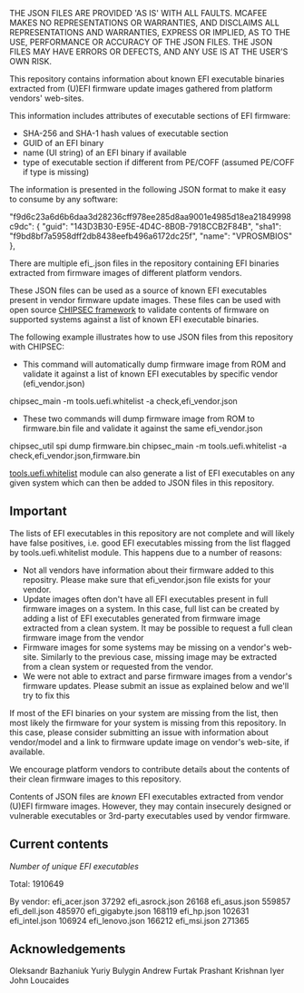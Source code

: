 THE JSON FILES ARE PROVIDED 'AS IS' WITH ALL FAULTS. MCAFEE MAKES NO REPRESENTATIONS OR WARRANTIES, AND DISCLAIMS ALL REPRESENTATIONS AND WARRANTIES, EXPRESS OR IMPLIED, AS TO THE USE, PERFORMANCE OR ACCURACY OF THE JSON FILES. THE JSON FILES MAY HAVE ERRORS OR DEFECTS, AND ANY USE IS AT THE USER'S OWN RISK.


This repository contains information about known EFI executable binaries extracted from (U)EFI firmware update images gathered from platform vendors' web-sites. 

This information includes attributes of executable sections of EFI firmware:
 * SHA-256 and SHA-1 hash values of executable section
 * GUID of an EFI binary
 * name (UI string) of an EFI binary if available
 * type of executable section if different from PE/COFF (assumed PE/COFF if type is missing)

The information is presented in the following JSON format to make it easy to consume by any software:

"f9d6c23a6d6b6daa3d28236cff978ee285d8aa9001e4985d18ea21849998c9dc": {
  "guid": "143D3B30-E95E-4D4C-8B0B-7918CCB2F84B",
  "sha1": "f9bd8bf7a5958dff2db8438eefb496a6172dc25f",
  "name": "VPROSMBIOS"
},

There are multiple efi_<vendor>.json files in the repository containing EFI binaries extracted from firmware images of different platform vendors.

These JSON files can be used as a source of known EFI executables present in vendor firmware update images.
These files can be used with open source [CHIPSEC framework](https://github.com/chipsec/chipsec) to validate contents of firmware on supported systems against a list of known EFI executable binaries.

The following example illustrates how to use JSON files from this repository with CHIPSEC:

 * This command will automatically dump firmware image from ROM and validate it against a list of known EFI executables by specific vendor (efi_vendor.json)

chipsec_main -m tools.uefi.whitelist -a check,efi_vendor.json

 * These two commands will dump firmware image from ROM to firmware.bin file and validate it against the same efi_vendor.json

chipsec_util spi dump firmware.bin
chipsec_main -m tools.uefi.whitelist -a check,efi_vendor.json,firmware.bin

[tools.uefi.whitelist](https://github.com/chipsec/chipsec/blob/master/chipsec/modules/tools/uefi/whitelist.py) module can also generate a list of EFI executables on any given system which can then be added to JSON files in this repository.

Important
---------

The lists of EFI executables in this repository are not complete and will likely have false positives, i.e. good EFI executables missing from the list flagged by tools.uefi.whitelist module. This happens due to a number of reasons:
 * Not all vendors have information about their firmware added to this repositry. Please make sure that efi_vendor.json file exists for your vendor.
 * Update images often don't have all EFI executables present in full firmware images on a system. In this case, full list can be created by adding a list of EFI executables generated from firmware image extracted from a clean system. It may be possible to request a full clean firmware image from the vendor
 * Firmware images for some systems may be missing on a vendor's web-site. Similarly to the previous case, missing image may be extracted from a clean system or requested from the vendor.
 * We were not able to extract and parse firmware images from a vendor's firmware updates. Please submit an issue as explained below and we'll try to fix this

If most of the EFI binaries on your system are missing from the list, then most likely the firmware for your system is missing from this repository. In this case, please consider submitting an issue with information about vendor/model and a link to firmware update image on vendor's web-site, if available.

We encourage platform vendors to contribute details about the contents of their clean firmware images to this repository.

Contents of JSON files are *known* EFI executables extracted from vendor (U)EFI firmware images. However, they may contain insecurely designed or vulnerable executables or 3rd-party executables used by vendor firmware.

Current contents
----------------

*Number of unique EFI executables*

Total:             1910649

By vendor:
efi_acer.json      37292
efi_asrock.json    26168
efi_asus.json      559857
efi_dell.json      485970
efi_gigabyte.json  168119
efi_hp.json        102631
efi_intel.json     106924
efi_lenovo.json    166212
efi_msi.json       271365


Acknowledgements
----------------

Oleksandr Bazhaniuk
Yuriy Bulygin
Andrew Furtak
Prashant Krishnan Iyer
John Loucaides
